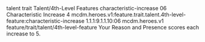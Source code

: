 <ability>
  <metadata>
    <class>talent</class>
    <feature_type>trait</feature_type>
    <file_dpath>Talent/4th-Level Features</file_dpath>
    <item_id>characteristic-increase</item_id>
    <item_index>06</item_index>
    <item_name>Characteristic Increase</item_name>
    <level>4</level>
    <scc>mcdm.heroes.v1:feature.trait.talent.4th-level-feature:characteristic-increase</scc>
    <scdc>1.1.1:9.1.1.10:06</scdc>
    <source>mcdm.heroes.v1</source>
    <type>feature/trait/talent/4th-level-feature</type>
  </metadata>
  <effects>
    <effect type="mundane">Your Reason and Presence scores each increase to 5.</effect>
  </effects>
</ability>
